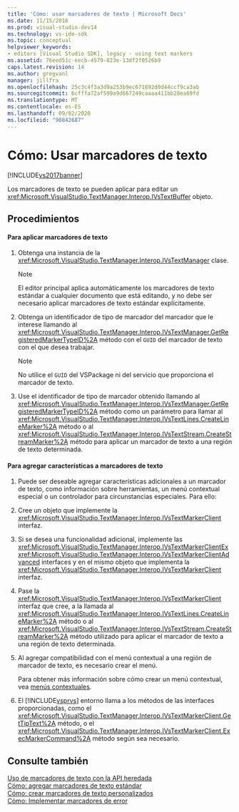 ```yaml
---
title: 'Cómo: usar marcadores de texto | Microsoft Docs'
ms.date: 11/15/2016
ms.prod: visual-studio-dev14
ms.technology: vs-ide-sdk
ms.topic: conceptual
helpviewer_keywords:
- editors [Visual Studio SDK], legacy - using text markers
ms.assetid: 76eed51c-eecb-4579-823e-13df2f0526b9
caps.latest.revision: 14
ms.author: gregvanl
manager: jillfra
ms.openlocfilehash: 25c3c4f3a3d9a253b9ec671892d0d44ccf9ca3ab
ms.sourcegitcommit: 6cfffa72af599a9d667249caaaa411bb28ea69fd
ms.translationtype: MT
ms.contentlocale: es-ES
ms.lasthandoff: 09/02/2020
ms.locfileid: "90842687"
---
```

# <a name="how-to-use-text-markers"></a>Cómo: Usar marcadores de texto
[!INCLUDE[vs2017banner](../includes/vs2017banner.md)]

Los marcadores de texto se pueden aplicar para editar un <xref:Microsoft.VisualStudio.TextManager.Interop.IVsTextBuffer> objeto.  
  
## <a name="procedures"></a>Procedimientos  
  
#### <a name="to-apply-text-markers"></a>Para aplicar marcadores de texto  
  
1. Obtenga una instancia de la <xref:Microsoft.VisualStudio.TextManager.Interop.IVsTextManager> clase.  
  
    > [!NOTE]
    > El editor principal aplica automáticamente los marcadores de texto estándar a cualquier documento que está editando, y no debe ser necesario aplicar marcadores de texto estándar explícitamente.  
  
2. Obtenga un identificador de tipo de marcador del marcador que le interese llamando al <xref:Microsoft.VisualStudio.TextManager.Interop.IVsTextManager.GetRegisteredMarkerTypeID%2A> método con el `GUID` del marcador de texto con el que desea trabajar.  
  
    > [!NOTE]
    > No utilice el `GUID` del VSPackage ni del servicio que proporciona el marcador de texto.  
  
3. Use el identificador de tipo de marcador obtenido llamando al <xref:Microsoft.VisualStudio.TextManager.Interop.IVsTextManager.GetRegisteredMarkerTypeID%2A> método como un parámetro para llamar al <xref:Microsoft.VisualStudio.TextManager.Interop.IVsTextLines.CreateLineMarker%2A> método o al <xref:Microsoft.VisualStudio.TextManager.Interop.IVsTextStream.CreateStreamMarker%2A> método para aplicar un marcador de texto a una región de texto determinada.  
  
#### <a name="to-add-features-to-text-markers"></a>Para agregar características a marcadores de texto  
  
1. Puede ser deseable agregar características adicionales a un marcador de texto, como información sobre herramientas, un menú contextual especial o un controlador para circunstancias especiales. Para ello:  
  
2. Cree un objeto que implemente la <xref:Microsoft.VisualStudio.TextManager.Interop.IVsTextMarkerClient> interfaz.  
  
3. Si se desea una funcionalidad adicional, implemente las <xref:Microsoft.VisualStudio.TextManager.Interop.IVsTextMarkerClientEx> <xref:Microsoft.VisualStudio.TextManager.Interop.IVsTextMarkerClientAdvanced> interfaces y en el mismo objeto que implementa la <xref:Microsoft.VisualStudio.TextManager.Interop.IVsTextMarkerClient> interfaz.  
  
4. Pase la <xref:Microsoft.VisualStudio.TextManager.Interop.IVsTextMarkerClient> interfaz que cree, a la llamada al <xref:Microsoft.VisualStudio.TextManager.Interop.IVsTextLines.CreateLineMarker%2A> método o al <xref:Microsoft.VisualStudio.TextManager.Interop.IVsTextStream.CreateStreamMarker%2A> método utilizado para aplicar el marcador de texto a una región de texto determinada.  
  
5. Al agregar compatibilidad con el menú contextual a una región de marcador de texto, es necesario crear el menú.  
  
     Para obtener más información sobre cómo crear un menú contextual, vea [menús contextuales](../extensibility/context-menus.md).  
  
6. El [!INCLUDE[vsprvs](../includes/vsprvs-md.md)] entorno llama a los métodos de las interfaces proporcionadas, como el <xref:Microsoft.VisualStudio.TextManager.Interop.IVsTextMarkerClient.GetTipText%2A> método, o el <xref:Microsoft.VisualStudio.TextManager.Interop.IVsTextMarkerClient.ExecMarkerCommand%2A> método según sea necesario.  
  
## <a name="see-also"></a>Consulte también  
 [Uso de marcadores de texto con la API heredada](../extensibility/using-text-markers-with-the-legacy-api.md)   
 [Cómo: agregar marcadores de texto estándar](../extensibility/how-to-add-standard-text-markers.md)   
 [Cómo: crear marcadores de texto personalizados](../extensibility/how-to-create-custom-text-markers.md)   
 [Cómo: Implementar marcadores de error](../extensibility/how-to-implement-error-markers.md)
